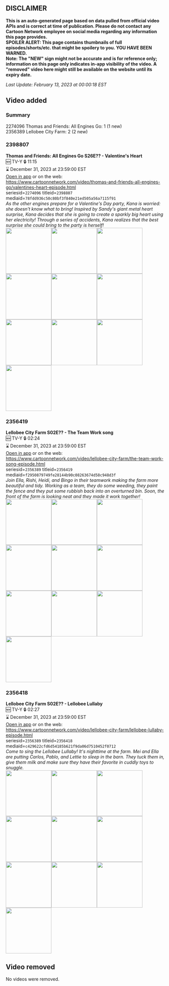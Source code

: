 ## DISCLAIMER
**This is an auto-generated page based on data pulled from official video APIs and is correct at time of publication. Please do not contact any Cartoon Network employee on social media regarding any information this page provides.**  
**SPOILER ALERT: This page contains thumbnails of full episodes/shorts/etc. that might be spoilery to you. YOU HAVE BEEN WARNED.**  
**Note: The "NEW" sign might not be accurate and is for reference only; information on this page only indicates in-app visibility of the video. A "removed" video here might still be available on the website until its expiry date.**  

_Last Update: February 13, 2023 at 00:00:18 EST_
## Video added
### Summary
2274096 Thomas and Friends: All Engines Go: 1 (1 new)  
2356389 Lellobee City Farm: 2 (2 new)  
### 2398807
**Thomas and Friends: All Engines Go S26E?? - Valentine's Heart**  
🆕 TV-Y 🔒 11:15  
⌛ December 31, 2023 at 23:59:00 EST  
[Open in app](https://cnvideo.sercomkc.org/redirector.html?type=cnapp&seriesid=1000000000093702&titleid=2398807&mediaid=78fdd936c50c80bf3f840e21ed505a56a7115f91) or on the web: https://www.cartoonnetwork.com/video/thomas-and-friends-all-engines-go/valentines-heart-episode.html  
seriesid=`2274096` titleid=`2398807` mediaid=`78fdd936c50c80bf3f840e21ed505a56a7115f91`  
_As the other engines prepare for a Valentine's Day party, Kana is worried: she doesn't know what to bring! Inspired by Sandy's giant metal heart surprise, Kana decides that she is going to create a sparkly big heart using her electricity! Through a series of accidents, Kana realizes that the best surprise she could bring to the party is herself!_  
<a href="https://s3.amazonaws.com/cartoonorchestrator/2398807_001_1280x720.jpg"><img src="https://s3.amazonaws.com/cartoonorchestrator/2398807_001_640x360.jpg" height="144px" /></a><a href="https://s3.amazonaws.com/cartoonorchestrator/2398807_002_1280x720.jpg"><img src="https://s3.amazonaws.com/cartoonorchestrator/2398807_002_640x360.jpg" height="144px" /></a><a href="https://s3.amazonaws.com/cartoonorchestrator/2398807_003_1280x720.jpg"><img src="https://s3.amazonaws.com/cartoonorchestrator/2398807_003_640x360.jpg" height="144px" /></a><a href="https://s3.amazonaws.com/cartoonorchestrator/2398807_004_1280x720.jpg"><img src="https://s3.amazonaws.com/cartoonorchestrator/2398807_004_640x360.jpg" height="144px" /></a><a href="https://s3.amazonaws.com/cartoonorchestrator/2398807_005_1280x720.jpg"><img src="https://s3.amazonaws.com/cartoonorchestrator/2398807_005_640x360.jpg" height="144px" /></a><a href="https://s3.amazonaws.com/cartoonorchestrator/2398807_006_1280x720.jpg"><img src="https://s3.amazonaws.com/cartoonorchestrator/2398807_006_640x360.jpg" height="144px" /></a><a href="https://s3.amazonaws.com/cartoonorchestrator/2398807_007_1280x720.jpg"><img src="https://s3.amazonaws.com/cartoonorchestrator/2398807_007_640x360.jpg" height="144px" /></a><a href="https://s3.amazonaws.com/cartoonorchestrator/2398807_008_1280x720.jpg"><img src="https://s3.amazonaws.com/cartoonorchestrator/2398807_008_640x360.jpg" height="144px" /></a><a href="https://s3.amazonaws.com/cartoonorchestrator/2398807_009_1280x720.jpg"><img src="https://s3.amazonaws.com/cartoonorchestrator/2398807_009_640x360.jpg" height="144px" /></a><a href="https://s3.amazonaws.com/cartoonorchestrator/2398807_010_1280x720.jpg"><img src="https://s3.amazonaws.com/cartoonorchestrator/2398807_010_640x360.jpg" height="144px" /></a>
### 2356419
**Lellobee City Farm S02E?? - The Team Work song**  
🆕 TV-Y 🔒 02:24  
⌛ December 31, 2023 at 23:59:00 EST  
[Open in app](https://cnvideo.sercomkc.org/redirector.html?type=cnapp&seriesid=1000000000093702&titleid=2356419&mediaid=f2950879749fe28144b90c08263674d58c948d3f) or on the web: https://www.cartoonnetwork.com/video/lellobee-city-farm/the-team-work-song-episode.html  
seriesid=`2356389` titleid=`2356419` mediaid=`f2950879749fe28144b90c08263674d58c948d3f`  
_Join Ella, Rishi, Heidi, and Bingo in their teamwork making the farm more beautiful and tidy. Working as a team, they do some weeding, they paint the fence and they put some rubbish back into an overturned bin. Soon, the front of the farm is looking neat and they made it work together!_  
<a href="https://s3.amazonaws.com/cartoonorchestrator/2356419_001_1280x720.jpg"><img src="https://s3.amazonaws.com/cartoonorchestrator/2356419_001_640x360.jpg" height="144px" /></a><a href="https://s3.amazonaws.com/cartoonorchestrator/2356419_002_1280x720.jpg"><img src="https://s3.amazonaws.com/cartoonorchestrator/2356419_002_640x360.jpg" height="144px" /></a><a href="https://s3.amazonaws.com/cartoonorchestrator/2356419_003_1280x720.jpg"><img src="https://s3.amazonaws.com/cartoonorchestrator/2356419_003_640x360.jpg" height="144px" /></a><a href="https://s3.amazonaws.com/cartoonorchestrator/2356419_004_1280x720.jpg"><img src="https://s3.amazonaws.com/cartoonorchestrator/2356419_004_640x360.jpg" height="144px" /></a><a href="https://s3.amazonaws.com/cartoonorchestrator/2356419_005_1280x720.jpg"><img src="https://s3.amazonaws.com/cartoonorchestrator/2356419_005_640x360.jpg" height="144px" /></a><a href="https://s3.amazonaws.com/cartoonorchestrator/2356419_006_1280x720.jpg"><img src="https://s3.amazonaws.com/cartoonorchestrator/2356419_006_640x360.jpg" height="144px" /></a><a href="https://s3.amazonaws.com/cartoonorchestrator/2356419_007_1280x720.jpg"><img src="https://s3.amazonaws.com/cartoonorchestrator/2356419_007_640x360.jpg" height="144px" /></a><a href="https://s3.amazonaws.com/cartoonorchestrator/2356419_008_1280x720.jpg"><img src="https://s3.amazonaws.com/cartoonorchestrator/2356419_008_640x360.jpg" height="144px" /></a><a href="https://s3.amazonaws.com/cartoonorchestrator/2356419_009_1280x720.jpg"><img src="https://s3.amazonaws.com/cartoonorchestrator/2356419_009_640x360.jpg" height="144px" /></a><a href="https://s3.amazonaws.com/cartoonorchestrator/2356419_010_1280x720.jpg"><img src="https://s3.amazonaws.com/cartoonorchestrator/2356419_010_640x360.jpg" height="144px" /></a>
### 2356418
**Lellobee City Farm S02E?? - Lellobee Lullaby**  
🆕 TV-Y 🔒 02:27  
⌛ December 31, 2023 at 23:59:00 EST  
[Open in app](https://cnvideo.sercomkc.org/redirector.html?type=cnapp&seriesid=1000000000093702&titleid=2356418&mediaid=c429622cfd6d54185b621f9da06d7510452f0712) or on the web: https://www.cartoonnetwork.com/video/lellobee-city-farm/lellobee-lullaby-episode.html  
seriesid=`2356389` titleid=`2356418` mediaid=`c429622cfd6d54185b621f9da06d7510452f0712`  
_Come to sing the Lellobee Lullaby! It's nighttime at the farm. Mei and Ella are putting Carlos, Pablo, and Lettie to sleep in the barn. They tuck them in, give them milk and make sure they have their favorite in cuddly toys to snuggle._  
<a href="https://s3.amazonaws.com/cartoonorchestrator/2356418_001_1280x720.jpg"><img src="https://s3.amazonaws.com/cartoonorchestrator/2356418_001_640x360.jpg" height="144px" /></a><a href="https://s3.amazonaws.com/cartoonorchestrator/2356418_002_1280x720.jpg"><img src="https://s3.amazonaws.com/cartoonorchestrator/2356418_002_640x360.jpg" height="144px" /></a><a href="https://s3.amazonaws.com/cartoonorchestrator/2356418_003_1280x720.jpg"><img src="https://s3.amazonaws.com/cartoonorchestrator/2356418_003_640x360.jpg" height="144px" /></a><a href="https://s3.amazonaws.com/cartoonorchestrator/2356418_004_1280x720.jpg"><img src="https://s3.amazonaws.com/cartoonorchestrator/2356418_004_640x360.jpg" height="144px" /></a><a href="https://s3.amazonaws.com/cartoonorchestrator/2356418_005_1280x720.jpg"><img src="https://s3.amazonaws.com/cartoonorchestrator/2356418_005_640x360.jpg" height="144px" /></a><a href="https://s3.amazonaws.com/cartoonorchestrator/2356418_006_1280x720.jpg"><img src="https://s3.amazonaws.com/cartoonorchestrator/2356418_006_640x360.jpg" height="144px" /></a><a href="https://s3.amazonaws.com/cartoonorchestrator/2356418_007_1280x720.jpg"><img src="https://s3.amazonaws.com/cartoonorchestrator/2356418_007_640x360.jpg" height="144px" /></a><a href="https://s3.amazonaws.com/cartoonorchestrator/2356418_008_1280x720.jpg"><img src="https://s3.amazonaws.com/cartoonorchestrator/2356418_008_640x360.jpg" height="144px" /></a><a href="https://s3.amazonaws.com/cartoonorchestrator/2356418_009_1280x720.jpg"><img src="https://s3.amazonaws.com/cartoonorchestrator/2356418_009_640x360.jpg" height="144px" /></a><a href="https://s3.amazonaws.com/cartoonorchestrator/2356418_010_1280x720.jpg"><img src="https://s3.amazonaws.com/cartoonorchestrator/2356418_010_640x360.jpg" height="144px" /></a>
## Video removed
No videos were removed.  
